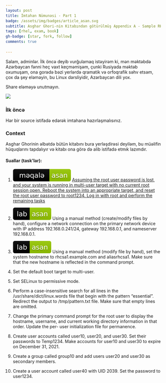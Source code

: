 ```yaml
---
layout: post
title: İmtahan Nümunəsi - Part 1
badge: /assets/img/badges/article_asan.svg
subtitle: Asghar Ghori-nin Kitabından götürülmüş Appendix A - Sample RHCSA Exam 1.
tags: [rhel, exam, book]
gh-badge: [star, fork, follow]
comments: true

---
```

Salam, adminlər. İlk öncə deyib vurğulamaq istəyirəm ki, mən məktəbdə Azərbaycan fənni heç vaxt keçməmişəm, çunki Rusiyada məktəb oxumuşam, ona gorədə bəzi yerlərdə qramatik və orfoqrafik səhv etsəm, çox da şey eləməyin, bu Linux dərsliyidir, Azərbaycan dili yox. 

Share eləməyə unutmayın.

![](https://bit.ly/3pv1dzs)


### İlk öncə

Hər bir source istifadə edərək imtahana hazırlaşmalısınız.

### Context

Asghar Ghorinin əlbətdə bütün kitabını bura yerləşdirəsi deyiləm, bu müəlifin hüquqlarını tapdalıyır və kitabı ona görə də alib istifadə etmık lazımdır.

#### Suallar (task'lar):

1. ![](/assets/img/badges/article_asan.svg) [Assuming the root user password is lost, and your
system is running in multi-user target with no current root
session open. Reboot the system into an appropriate target,
and reset the root user password to root1234. Log in with root and perform the remaining tasks](https://takeanote.info/2020-12-31-Change-Root-Password/)

2. ![](/assets/img/badges/lab_asan.svg) Using a manual method (create/modify files by
hand), configure a network connection on the primary
network device with IP address 192.168.0.241/24, gateway
192.168.0.1, and nameserver 192.168.0.1.

3. ![](/assets/img/badges/lab_asan.svg) Using a manual method (modify file by hand), set
the system hostname to rhcsa1.example.com and aliasrhcsa1. Make sure that the new hostname is reflected in the
command prompt.

4. Set the default boot target to multi-user.

5. Set SELinux to permissive mode.

6. Perform a case-insensitive search for all lines in
the /usr/share/dict/linux.words file that begin with the
pattern “essential”. Redirect the output to /tmp/pattern.txt
file. Make sure that empty lines are omitted.

7. Change the primary command prompt for the root
user to display the hostname, username, and current
working directory information in that order. Update the per-
user initialization file for permanence.

8. Create user accounts called user10, user20, and
user30. Set their passwords to Temp1234. Make accounts
for user10 and user30 to expire on December 31, 2021.

9. Create a group called group10 and add users
user20 and user30 as secondary members.

10. Create a user account called user40 with UID 2039. Set the password to user1234.


